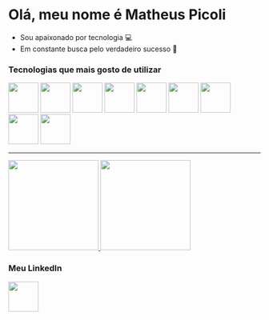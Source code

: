 # Olá, meu nome é Matheus Picoli

- Sou apaixonado por tecnologia 💻
- Em constante busca pelo verdadeiro sucesso 🚀

### Tecnologias que mais gosto de utilizar

<div>
  <img src="https://cdn.jsdelivr.net/gh/devicons/devicon/icons/html5/html5-original.svg" width="60"/>
  <img src="https://cdn.jsdelivr.net/gh/devicons/devicon/icons/css3/css3-original.svg" width="60"/>
  <img src="https://cdn.jsdelivr.net/gh/devicons/devicon/icons/sass/sass-original.svg" width="60"/>
  <img src="https://cdn.jsdelivr.net/gh/devicons/devicon/icons/javascript/javascript-original.svg" width="60"/>
  <img src="https://cdn.jsdelivr.net/gh/devicons/devicon/icons/typescript/typescript-original.svg" width="60"/>
  <img src="https://cdn.jsdelivr.net/gh/devicons/devicon/icons/nodejs/nodejs-original.svg" width="60"/>
  <img src="https://cdn.jsdelivr.net/gh/devicons/devicon/icons/react/react-original.svg" width="60"/>
  <img src="https://cdn.jsdelivr.net/gh/devicons/devicon/icons/nextjs/nextjs-original.svg" width="60"/>
  <img src="https://cdn.jsdelivr.net/gh/devicons/devicon/icons/mysql/mysql-original.svg" width="60"/>
</div>

<hr/>

<div>
  <a href="https://github.com/matheuszpicoli">
    <img height="180em" src="https://github-readme-stats.vercel.app/api/top-langs/?username=matheuszpicoli&layout=compact&langs_count=7&theme=react"/>
    <img height="180em" src="https://github-readme-stats.vercel.app/api?username=matheuszpicoli&show_icons=true&theme=react&count_private=true"/>
  </a>
</div>

### Meu LinkedIn

<div>
	<a href="https://www.linkedin.com/in/matheus-zpicoli/">
		<img src="https://cdn.jsdelivr.net/gh/devicons/devicon/icons/linkedin/linkedin-original.svg" width="60"/>		
	</a>
</div>
